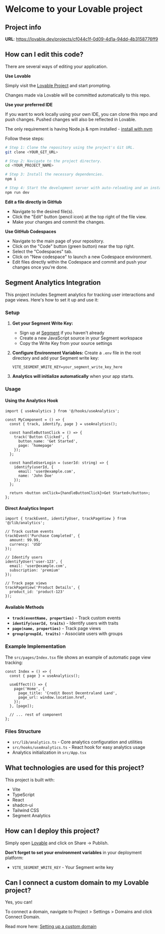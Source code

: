 # Welcome to your Lovable project

## Project info

**URL**: https://lovable.dev/projects/cf044c1f-0d09-4d1a-94dd-4b3158776ff9

## How can I edit this code?

There are several ways of editing your application.

**Use Lovable**

Simply visit the [Lovable Project](https://lovable.dev/projects/cf044c1f-0d09-4d1a-94dd-4b3158776ff9) and start prompting.

Changes made via Lovable will be committed automatically to this repo.

**Use your preferred IDE**

If you want to work locally using your own IDE, you can clone this repo and push changes. Pushed changes will also be reflected in Lovable.

The only requirement is having Node.js & npm installed - [install with nvm](https://github.com/nvm-sh/nvm#installing-and-updating)

Follow these steps:

```sh
# Step 1: Clone the repository using the project's Git URL.
git clone <YOUR_GIT_URL>

# Step 2: Navigate to the project directory.
cd <YOUR_PROJECT_NAME>

# Step 3: Install the necessary dependencies.
npm i

# Step 4: Start the development server with auto-reloading and an instant preview.
npm run dev
```

**Edit a file directly in GitHub**

- Navigate to the desired file(s).
- Click the "Edit" button (pencil icon) at the top right of the file view.
- Make your changes and commit the changes.

**Use GitHub Codespaces**

- Navigate to the main page of your repository.
- Click on the "Code" button (green button) near the top right.
- Select the "Codespaces" tab.
- Click on "New codespace" to launch a new Codespace environment.
- Edit files directly within the Codespace and commit and push your changes once you're done.

## Segment Analytics Integration

This project includes Segment analytics for tracking user interactions and page views. Here's how to set it up and use it:

### Setup

1. **Get your Segment Write Key:**
   - Sign up at [Segment](https://segment.com) if you haven't already
   - Create a new JavaScript source in your Segment workspace
   - Copy the Write Key from your source settings

2. **Configure Environment Variables:**
   Create a `.env` file in the root directory and add your Segment write key:
   ```
   VITE_SEGMENT_WRITE_KEY=your_segment_write_key_here
   ```

3. **Analytics will initialize automatically** when your app starts.

### Usage

#### Using the Analytics Hook

```tsx
import { useAnalytics } from '@/hooks/useAnalytics';

const MyComponent = () => {
  const { track, identify, page } = useAnalytics();

  const handleButtonClick = () => {
    track('Button Clicked', {
      button_name: 'Get Started',
      page: 'homepage'
    });
  };

  const handleUserLogin = (userId: string) => {
    identify(userId, {
      email: 'user@example.com',
      name: 'John Doe'
    });
  };

  return <button onClick={handleButtonClick}>Get Started</button>;
};
```

#### Direct Analytics Import

```tsx
import { trackEvent, identifyUser, trackPageView } from '@/lib/analytics';

// Track custom events
trackEvent('Purchase Completed', {
  amount: 99.99,
  currency: 'USD'
});

// Identify users
identifyUser('user-123', {
  email: 'user@example.com',
  subscription: 'premium'
});

// Track page views
trackPageView('Product Details', {
  product_id: 'product-123'
});
```

#### Available Methods

- **`track(eventName, properties)`** - Track custom events
- **`identify(userId, traits)`** - Identify users with traits
- **`page(name, properties)`** - Track page views
- **`group(groupId, traits)`** - Associate users with groups

### Example Implementation

The `src/pages/Index.tsx` file shows an example of automatic page view tracking:

```tsx
const Index = () => {
  const { page } = useAnalytics();

  useEffect(() => {
    page('Home', {
      page_title: 'Credit Boost Decentraland Land',
      page_url: window.location.href,
    });
  }, [page]);

  // ... rest of component
};
```

### Files Structure

- `src/lib/analytics.ts` - Core analytics configuration and utilities
- `src/hooks/useAnalytics.ts` - React hook for easy analytics usage
- Analytics initialization in `src/App.tsx`

## What technologies are used for this project?

This project is built with:

- Vite
- TypeScript
- React
- shadcn-ui
- Tailwind CSS
- Segment Analytics

## How can I deploy this project?

Simply open [Lovable](https://lovable.dev/projects/cf044c1f-0d09-4d1a-94dd-4b3158776ff9) and click on Share -> Publish.

**Don't forget to set your environment variables** in your deployment platform:
- `VITE_SEGMENT_WRITE_KEY` - Your Segment write key

## Can I connect a custom domain to my Lovable project?

Yes, you can!

To connect a domain, navigate to Project > Settings > Domains and click Connect Domain.

Read more here: [Setting up a custom domain](https://docs.lovable.dev/tips-tricks/custom-domain#step-by-step-guide)
